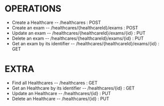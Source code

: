 # OPERATIONS
* Create a Healthcare -- /healthcares : POST
* Create an exam -- /healthcares/{healthcareId}/exams : POST
* Update an exam -- /healthcares/{healthcareId}/exams/{id} : PUT
* Delete an exam -- /healthcares/{healthcareId}/exams/{id} : PUT
* Get an exam by its identifier -- /healthcares/{healthcareId}/exams/{id} : GET

# EXTRA
* Find all Healthcares -- /healthcares : GET
* Get an Healthcare by its identifier -- /healthcares/{id} : GET
* Update an Healthcare -- /healthcares/{id} : PUT
* Delete an Healthcare -- /healthcares/{id} : PUT
